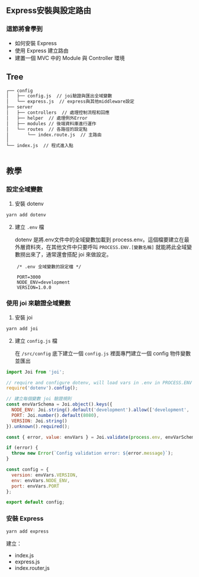 ## Express安裝與設定路由

### 這節將會學到
- 如何安裝 Express
- 使用 Express 建立路由
- 建置一個 MVC 中的 Module 與 Controller 環境


## Tree
```bash
┌── config
│   ├── config.js  // joi驗證與匯出全域變數
│   └── express.js  // express與其他middleware設定
├── server
│   ├── controllers  // 處理控制流程和回應
│   ├── helper  // 處理例外Error
│   ├── modules // 後端資料庫進行運作
│   └── routes  // 各路徑的設定點
│       └── index.route.js  // 主路由
│
└── index.js  // 程式進入點
    
```

## 教學

### 設定全域變數

1. 安裝 dotenv
  ```bash
  yarn add dotenv
  ```

2. 建立 `.env` 檔
    
    dotenv 是將.env文件中的全域變數加載到 process.env。這個檔要建立在最外層資料夾，在其他文件中只要呼叫 `PROCESS.ENV.[變數名稱]` 就能將此全域變數撈出來了，通常還會搭配 joi 來做設定。

  ```
      /* .env 全域變數的設定檔 */

      PORT=3000
      NODE_ENV=development
      VERSION=1.0.0

  ```

### 使用 joi 來驗證全域變數

1. 安裝 joi
  ```bash
  yarn add joi
  ```

2. 建立 `config.js` 檔

    在 `/src/config` 底下建立一個 `config.js` 裡面專門建立一個 config  物件變數並匯出

  ```js
  import Joi from 'joi';

  // require and configure dotenv, will load vars in .env in PROCESS.ENV
  require('dotenv').config();

  // 建立每個變數 joi 驗證規則
  const envVarSchema = Joi.object().keys({
    NODE_ENV: Joi.string().default('development').allow(['development', 'production']),
    PORT: Joi.number().default(8080),
    VERSION: Joi.string()
  }).unknown().required();

  const { error, value: envVars } = Joi.validate(process.env, envVarSchema);

  if (error) {
    throw new Error(`Config validation error: ${error.message}`);
  }

  const config = {
    version: envVars.VERSION,
    env: envVars.NODE_ENV,
    port: envVars.PORT
  };

  export default config;

  ```
 
### 安裝 Express

```bash
yarn add express
```

建立：
- index.js
- express.js
- index.router,js
